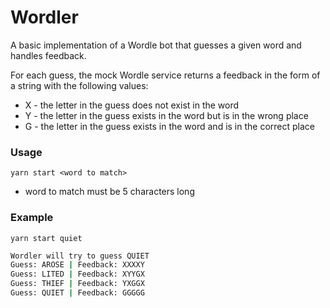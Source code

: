 # Wordler

A basic implementation of a Wordle bot that guesses a given word and
handles feedback.

For each guess, the mock Wordle service returns a feedback in the form
of a string with the following values:
- X - the letter in the guess does not exist in the word
- Y - the letter in the guess exists in the word but is in the wrong
  place
- G - the letter in the guess exists in the word and is in the correct
  place

### Usage
`yarn start <word to match>`
- word to match must be 5 characters long

### Example
`yarn start quiet`

```sh
Wordler will try to guess QUIET
Guess: AROSE | Feedback: XXXXY
Guess: LITED | Feedback: XYYGX
Guess: THIEF | Feedback: YXGGX
Guess: QUIET | Feedback: GGGGG
```

